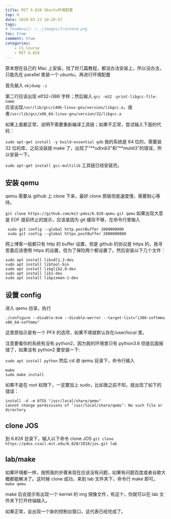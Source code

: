 ```yaml
---
title: MIT 6.828 Ubuntu环境配置
top: 0
date: 2020-03-23 10:29:57
tags:
# thumbnail: /../images/frontend.png
toc: true
comment: true
categories:
    - CS Course
    - MIT 6.828
---
```


<!-- Operating System Engineering -->

原本想在自己的 Mac 上安装，找了好几篇教程，都没办法安装上，所以没办法，只能先在 parallel 里装一个 ubuntu，再进行环境配置

<!-- more -->

首先输入 `objdump -i`

第二行应该出现 elf32-i386 字样；然后输入
`gcc -m32 -print-libgcc-file-name`  
应该出现`/usr/lib/gcc/i486-linux-gnu/version/libgcc.a`，或者`/usr/lib/gcc/x86_64-linux-gnu/version/32/libgcc.a`

如果上面都正常，说明不需要重新编译工具链；如果不正常，尝试输入下面的代码：

`sudo apt-get install -y build-essential gdb`
我的系统是 64 位的，需要装 32 位的库，之前没装就 make 了，出现了"**udivdi3"和"**muldi3"的错误，所以安装一下。

`sudo apt-get install gcc-multilib`
工具链已经安装完。

## 安装 qemu

qemu 需要从 github 上 clone 下来，最好 clone 原版但是速度慢，需要耐心等待。

`git clone https://github.com/mit-pdos/6.828-qemu.git qemu`
如果出现大意是 EOF 提前终止的提示，应该是因为 git 缓存不够，在命令行里输入

```
 sudo git config --global http.postBuffer 2000000000
 sudo git config --global https.postBuffer 2000000000
```

网上博客一般都只有 http 的 buffer 设置，但是 github 的协议是 https 的，我寻思着应该使用 https 的设置，但为了保险两个都设置了。然后安装以下几个文件：

```
sudo apt install libsdl1.2-dev
sudo apt install libtool-bin
sudo apt install libglib2.0-dev
sudo apt install libz-dev
sudo apt install libpixman-1-dev
```

## 设置 config

进入 qemu 目录，执行

```
./configure --disable-kvm --disable-werror --target-list="i386-softmmu x86_64-softmmu"
```

这里原指示是有一个 PFX 的选项，如果不填就默认存在/user/local 里。

注意要看你的系统有没有 python2，因为我的环境里只有 python3.6 但是后面报错了，如果没有 python2 要安装一下:

`sudo apt install python`
然后 cd 进 qemu 目录下，命令行输入

```
make
sudo make install
```

如果不是在 root 权限下，一定要加上 sudo，比如我之前不知，就出现了如下的错误：

```
install -d -m 0755 "/usr/local/share/qemu"
cannot change permissions of ‘/usr/local/share/qemu’: No such file or directory
```

## clone JOS

到 6.828 目录下，输入以下命令 clone JOS
`git clone https://pdos.csail.mit.edu/6.828/2018/jos.git lab`

## lab/make

如果环境都一样，按照我的步骤来现在应该没有问题，如果有问题百度或者谷歌大概都能解决了。这时候 clone 成功，来到 lab 文件夹下，命令行 make 即可。
`make qemu`

make 后会提示有出现一个 kernel 的 img 镜像文件，有这个，你就可以在 lab 文件夹下打开终端输入。

如果正常，会出现一个新的控制台窗口，这代表已经完成了。
